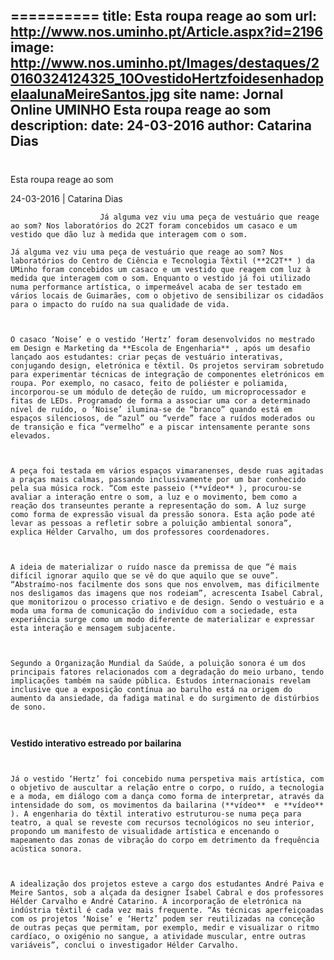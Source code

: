 ==========
 title: Esta roupa reage ao som
url: http://www.nos.uminho.pt/Article.aspx?id=2196
image: http://www.nos.uminho.pt/Images/destaques/20160324124325_10OvestidoHertzfoidesenhadopelaalunaMeireSantos.jpg
site name: Jornal Online UMINHO Esta roupa reage ao som
description: 
date: 24-03-2016
author: Catarina Dias
 --- 
# 

Esta roupa reage ao som

24-03-2016 | Catarina Dias

                        Já alguma vez viu uma peça de vestuário que reage ao som? Nos laboratórios do 2C2T foram concebidos um casaco e um vestido que dão luz à medida que interagem com o som. 

	Já alguma vez viu uma peça de vestuário que reage ao som? Nos laboratórios do Centro de Ciência e Tecnologia Têxtil (**2C2T** ) da UMinho foram concebidos um casaco e um vestido que reagem com luz à medida que interagem com o som. Enquanto o vestido já foi utilizado numa performance artística, o impermeável acaba de ser testado em vários locais de Guimarães, com o objetivo de sensibilizar os cidadãos para o impacto do ruído na sua qualidade de vida.

	 

	O casaco ‘Noise’ e o vestido ‘Hertz’ foram desenvolvidos no mestrado em Design e Marketing da **Escola de Engenharia** , após um desafio lançado aos estudantes: criar peças de vestuário interativas, conjugando design, eletrónica e têxtil. Os projetos serviram sobretudo para experimentar técnicas de integração de componentes eletrónicos em roupa. Por exemplo, no casaco, feito de poliéster e poliamida, incorporou-se um módulo de deteção de ruído, um microprocessador e fitas de LEDs. Programado de forma a associar uma cor a determinado nível de ruído, o ‘Noise’ ilumina-se de “branco” quando está em espaços silenciosos, de “azul” ou “verde” face a ruídos moderados ou de transição e fica “vermelho” e a piscar intensamente perante sons elevados.

	 

	A peça foi testada em vários espaços vimaranenses, desde ruas agitadas a praças mais calmas, passando inclusivamente por um bar conhecido pela sua música rock. “Com este passeio (**vídeo** ), procurou-se avaliar a interação entre o som, a luz e o movimento, bem como a reação dos transeuntes perante a representação do som. A luz surge como forma de expressão visual da pressão sonora. Esta ação pode até levar as pessoas a refletir sobre a poluição ambiental sonora”, explica Hélder Carvalho, um dos professores coordenadores. 

	 

	A ideia de materializar o ruído nasce da premissa de que “é mais difícil ignorar aquilo que se vê do que aquilo que se ouve”. “Abstraímo-nos facilmente dos sons que nos envolvem, mas dificilmente nos desligamos das imagens que nos rodeiam”, acrescenta Isabel Cabral, que monitorizou o processo criativo e de design. Sendo o vestuário e a moda uma forma de comunicação do indivíduo com a sociedade, esta experiência surge como um modo diferente de materializar e expressar esta interação e mensagem subjacente.

	 

	Segundo a Organização Mundial da Saúde, a poluição sonora é um dos principais fatores relacionados com a degradação do meio urbano, tendo implicações também na saúde pública. Estudos internacionais revelam inclusive que a exposição contínua ao barulho está na origem do aumento da ansiedade, da fadiga matinal e do surgimento de distúrbios de sono.

	 

**Vestido interativo estreado por bailarina** 

	 

	Já o vestido ‘Hertz’ foi concebido numa perspetiva mais artística, com o objetivo de auscultar a relação entre o corpo, o ruído, a tecnologia e a moda, em diálogo com a dança como forma de interpretar, através da intensidade do som, os movimentos da bailarina (**vídeo**  e **vídeo** ). A engenharia do têxtil interativo estruturou-se numa peça para teatro, a qual se reveste com recursos tecnológicos no seu interior, propondo um manifesto de visualidade artística e encenando o mapeamento das zonas de vibração do corpo em detrimento da frequência acústica sonora.

	 

	A idealização dos projetos esteve a cargo dos estudantes André Paiva e Meire Santos, sob a alçada da designer Isabel Cabral e dos professores Hélder Carvalho e André Catarino. A incorporação de eletrónica na indústria têxtil é cada vez mais frequente. “As técnicas aperfeiçoadas com os projetos ‘Noise’ e ‘Hertz’ podem ser reutilizadas na conceção de outras peças que permitam, por exemplo, medir e visualizar o ritmo cardíaco, o oxigénio no sangue, a atividade muscular, entre outras variáveis”, conclui o investigador Hélder Carvalho.


